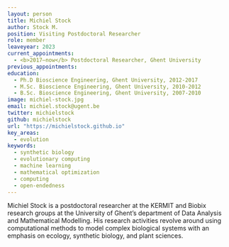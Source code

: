 ```yaml
---
layout: person
title: Michiel Stock
author: Stock M.
position: Visiting Postdoctoral Researcher
role: member
leaveyear: 2023
current_appointments:
  - <b>2017–now</b> Postdoctoral Researcher, Ghent University
previous_appointments:
education:
  - Ph.D Bioscience Engineering, Ghent University, 2012-2017
  - M.Sc. Bioscience Engineering, Ghent University, 2010-2012
  - B.Sc. Bioscience Engineering, Ghent University, 2007-2010
image: michiel-stock.jpg
email: michiel.stock@ugent.be
twitter: michielstock
github: michielstock
url: "https://michielstock.github.io"
key_areas:
  - evolution
keywords:
  - synthetic biology
  - evolutionary computing
  - machine learning
  - mathematical optimization
  - computing
  - open-endedness
---
```

Michiel Stock is a postdoctoral researcher at the KERMIT and Biobix research groups at the University of Ghent’s department of Data Analysis and Mathematical Modelling. His research activities revolve around using computational methods to model complex biological systems with an emphasis on ecology, synthetic biology, and plant sciences. 
